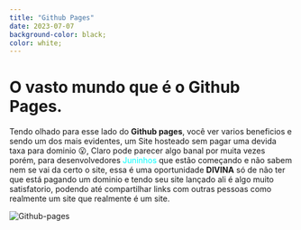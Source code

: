 ```yaml
---
title: "Github Pages"
date: 2023-07-07
background-color: black;
color: white;
---
```


# O vasto mundo que é o Github Pages.

Tendo olhado para esse lado do **Github pages**, você ver varios beneficios e sendo um dos mais evidentes, um Site hosteado sem pagar uma devida taxa para dominio 😮, Claro pode parecer algo banal por muita vezes porém, para desenvolvedores <span style="color: cyan;">Juninhos</span> que estão começando e não sabem nem se vai da certo o site, essa é uma oportunidade **DIVINA** só de não ter que está pagando um dominio e tendo seu site lançado ali é algo muito satisfatorio, podendo até compartilhar links com outras pessoas como realmente um site que realmente é um site.

![Github-pages](https://blogs.sap.com/wp-content/uploads/2014/10/github_pages_572846.jpg)

